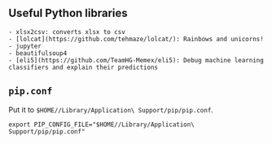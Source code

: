 ## Useful Python libraries

    - xlsx2csv: converts xlsx to csv
    - [lolcat](https://github.com/tehmaze/lolcat/): Rainbows and unicorns!
    - jupyter
    - beautifulsoup4
    - [eli5](https://github.com/TeamHG-Memex/eli5): Debug machine learning classifiers and explain their predictions

## `pip.conf`

Put it to `$HOME//Library/Application\ Support/pip/pip.conf`.

```
export PIP_CONFIG_FILE="$HOME//Library/Application\ Support/pip/pip.conf"
```


